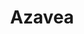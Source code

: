 ---
blog: https://azavea.com/blog
codehost: https://github.com/azavea
facebook: http://facebook.com/azavea
linkedin: http://linkedin.com/company/azavea
logohandle: azavea
sort: azavea
title: Azavea
twitter: https://x.com/azavea
website: https://www.azavea.com/
---